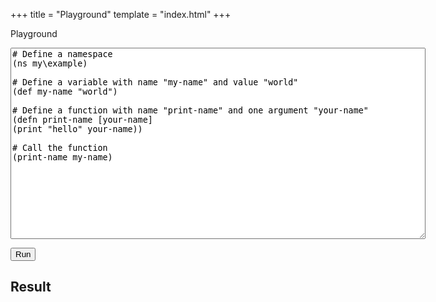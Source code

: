 +++
title = "Playground"
template = "index.html"
+++

Playground

<textarea cols="80" rows="20">
# Define a namespace
(ns my\example)

# Define a variable with name "my-name" and value "world"
(def my-name "world")

# Define a function with name "print-name" and one argument "your-name"
(defn print-name [your-name]
(print "hello" your-name))

# Call the function
(print-name my-name)
</textarea>
<button>Run</button> 
<h2>Result</h2>
<div id="result"> </div>

<script>
(async () => {
  const { PhpWeb } = await import('https://cdn.jsdelivr.net/npm/php-wasm@0.0.9-alpha-20/PhpWeb.mjs');

const sharedLibs = [];

const files = [
    {
        name: 'test.php',
        parent: '/',
        url: 'test.txt'
    }
];

const php = new PhpWeb({sharedLibs, files});

  //const php = new PhpWeb;
  //const input  = document.querySelector('#date-input');
  //const format = document.querySelector('#date-format');
  //const output = document.querySelector('#date-output');

  // Return an actual PHP function to Javascript:
  //const phpStrtotime = await php.x`strtotime(...)`;
  //const phpDate = await php.x`date(...)`;

  //const formatTime = (format, time) => phpDate(format, phpStrtotime(time));

  //input.addEventListener('input', () => output.innerText = formatTime(format.value, input.value));
  //format.addEventListener('input', () => output.innerText = formatTime(format.value, input.value));

  //format.value = 'Y-m-d H:i:s';
  //input.value = '8:00pm 2 days ago';

  //output.innerText = formatTime(format.value, input.value);

    php.addEventListener('output', (event) => console.log(event.detail));
    php.addEventListener('error',  (event) => console.log(event.detail));
    const exitCode = await php.run('<?php require "test.php";');
})();
</script>
